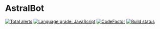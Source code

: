 # AstralBot

[![Total alerts](https://img.shields.io/lgtm/alerts/g/Bildcraft1/Astralbot.svg?style=flat-square&?logo=lgtm&logoWidth=18)](https://lgtm.com/projects/g/Bildcraft1/AstralBot/alerts/)
[![Language grade: JavaScript](https://img.shields.io/lgtm/grade/javascript/g/MrAlexEsisteGia/YtDesktop.svg?style=flat-square&?logo=lgtm&logoWidth=18)](https://lgtm.com/projects/g/Bildcraft1/AstralBot/context:javascript)
[![CodeFactor](https://www.codefactor.io/repository/github/mralexesistegia/ytdesktop/badge?style=flat-square)](https://www.codefactor.io/repository/github/mralexesistegia/ytdesktop)
[![Build status](https://ci.appveyor.com/api/projects/status/l13q29nr44xc1xow/branch/master?svg=true&?style=flat-square)](https://ci.appveyor.com/project/MrAlexEsisteGia/ytdesktop/branch/master)
